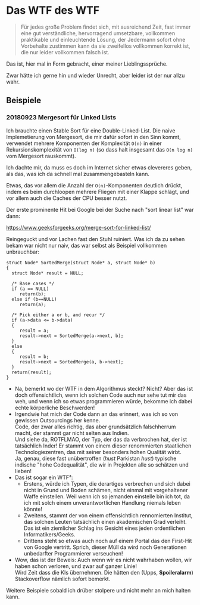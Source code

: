 # Das WTF des WTF

> Für jedes große Problem findet sich, mit ausreichend Zeit, fast immer eine
> gut verständliche, hervorragend umsetzbare, vollkommen praktikable und einleuchtende Lösung,
> der Jedermann sofort ohne Vorbehalte zustimmen kann da sie zweifellos vollkommen korrekt ist,
> die nur leider vollkommen falsch ist.

Das ist, hier mal in Form gebracht, einer meiner Lieblingssprüche.

Zwar hätte ich gerne hin und wieder Unrecht, aber leider ist der nur allzu wahr.

## Beispiele

### 20180923 Mergesort für Linked Lists

Ich brauchte einen Stable Sort für eine Double-Linked-List.
Die naive Implemetierung von Mergesort, die mir dafür sofort in den Sinn kommt,
verwendet mehrere Komponenten der Komplexität `O(n)` in einer Rekursionskomplexität von `O(log n)`
(so dass halt insgesamt das `O(n log n)` vom Mergesort rauskommt).

Ich dachte mir, da muss es doch im Internet sicher etwas clevereres geben,
als das, was ich da schnell mal zusammengebasteln kann.

Etwas, das vor allem die Anzahl der `O(n)`-Komponenten deutlich drückt,
indem es beim durchloopen mehrere Fliegen mit einer Klappe schlägt,
und vor allem auch die Caches der CPU besser nutzt.

Der erste prominente Hit bei Google bei der Suche nach "sort linear list" war dann:

https://www.geeksforgeeks.org/merge-sort-for-linked-list/

Reingeguckt und vor Lachen fast den Stuhl ruiniert.
Was ich da zu sehen bekam war nicht nur naiv,
das war selbst als Beispiel vollkommen unbrauchbar:

	struct Node* SortedMerge(struct Node* a, struct Node* b)  
	{ 
	  struct Node* result = NULL; 

	  /* Base cases */
	  if (a == NULL)  
	     return(b); 
	  else if (b==NULL)  
	     return(a); 

	  /* Pick either a or b, and recur */
	  if (a->data <= b->data)  
	  { 
	     result = a; 
	     result->next = SortedMerge(a->next, b); 
	  } 
	  else 
	  { 
	     result = b; 
	     result->next = SortedMerge(a, b->next); 
	  } 
	  return(result); 
	} 

- Na, bemerkt wo der WTF in dem Algorithmus steckt?  Nicht?  Aber das ist doch offensichtlich,
  wenn ich solchen Code auch nur sehe tut mir das weh,
  und wenn ich so etwas programmieren würde, bekomme ich dabei echte körperliche Beschwerden!
- Irgendwie hat mich der Code dann an das erinnert, was ich so von gewissen Outsourcings her kenne.  
  Code, der zwar alles richtig, das aber grundsätzlich falschherrum macht, der stammt gar nicht selten aus Indien.  
  Und siehe da, ROTFLMAO, der Typ, der das da verbrochen hat, der ist tatsächlich Inder!
  Er stammt von einem dieser renommierten staatlichen Technologiezentren, das mit seiner besonders hohen Qualität wirbt.  
  Ja, genau, diese fast unübertroffen (*hust* Parkistan *hust*) typische indische "hohe Codequalität",
  die wir in Projekten alle so schätzen und lieben!  
- Das ist sogar ein WTF³:
  - Erstens, würde ich Typen, die derartiges verbrechen und sich dabei nicht in Grund und Boden schämen,
    nicht einmal mit vorgehaltener Waffe einstellen.
    Weil wenn ich so jemanden einstelle bin ich tot, da ich mit solch einem unverantwortlichen Handlung niemals leben könnte!
  - Zweitens, stammt der von einem offensichtlich rennomierten Institut,
    das solchen Leuten tatsächlich einen akademischen Grad verleiht.
    Das ist ein ziemlicher Schlag ins Gesicht eines jeden ordentlichen Informatikers/Geeks.
  - Drittens steht so etwas auch noch auf einem Portal das den First-Hit von Google vertritt.
    Sprich, dieser Müll da wird noch Generationen unbedarfter Programmierer verseuchen!
- Wow, das ist der Beweis:  Auch wenn wir es nicht wahrhaben wollen, wir haben schon verloren, und zwar auf ganzer Linie!  
  Wird Zeit dass die KIs übernehmen.  Die hätten den (Upps, **Spoileralarm**) Stackoverflow nämlich sofort bemerkt.

Weitere Beispiele sobald ich drüber stolpere und nicht mehr an mich halten kann.
